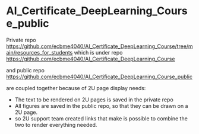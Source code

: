 # AI_Certificate_DeepLearning_Course_public

Private repo
https://github.com/ecbme4040/AI_Certificate_DeepLearning_Course/tree/main/resources_for_students
which is under repo
https://github.com/ecbme4040/AI_Certificate_DeepLearning_Course


and public repo
https://github.com/ecbme4040/AI_Certificate_DeepLearning_Course_public


are coupled together because of 2U page display needs:
* The text to be rendered on 2U pages is saved in the private repo
* All figures are saved in the public repo, so that they can be drawn on a 2U page.
* so 2U support team created links that make is possible to combine the two to render everything needed.
